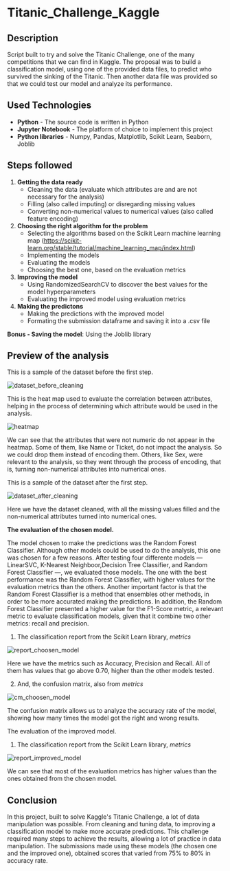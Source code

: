 # Titanic_Challenge_Kaggle

## Description
Script built to try and solve the Titanic Challenge, one of the many competitions that we can find in Kaggle.
The proposal was to build a classification model, using one of the provided data files, to predict who survived the sinking of the Titanic. Then another data file was provided so that we could test our model and analyze its performance.

## Used Technologies
* **Python** - The source code is written in Python
* **Jupyter Notebook** - The platform of choice to implement this project
* **Python libraries** - Numpy, Pandas, Matplotlib, Scikit Learn, Seaborn, Joblib

## Steps followed
1. **Getting the data ready**
    - Cleaning the data (evaluate which attributes are and are not necessary for the analysis)
    - Filling (also called imputing) or disregarding missing values
    - Converting non-numerical values to numerical values (also called feature encoding)
2. **Choosing the right algorithm for the problem**
    - Selecting the algorithms based on the Scikit Learn machine learning map (https://scikit-learn.org/stable/tutorial/machine_learning_map/index.html)
    - Implementing the models
    - Evaluating the models
    - Choosing the best one, based on the evaluation metrics
3. **Improving the model**
    - Using RandomizedSearchCV to discover the best values for the model hyperparameters
    - Evaluating the improved model using evaluation metrics
4. **Making the predictons**
    - Making the predictions with the improved model
    - Formating the submission dataframe and saving it into a .csv file


**Bonus - Saving the model**: Using the Joblib library

## Preview of the analysis

This is a sample of the dataset before the first step.

![dataset_before_cleaning](https://user-images.githubusercontent.com/46689116/219474902-3aca47d4-59fd-4d59-b2e9-80699086de48.png)

This is the heat map used to evaluate the correlation between attributes, helping in the process of determining which attribute would be used in the analysis.

![heatmap](https://user-images.githubusercontent.com/46689116/219474961-1cb3c736-61d6-4f56-82ef-18619387e7f4.png)

We can see that the attributes that were not numeric do not appear in the heatmap. Some of them, like Name or Ticket, do not impact the analysis. So we could drop them instead of encoding them. Others, like Sex, were relevant to the analysis, so they went through the process of encoding, that is, turning non-numerical attributes into numerical ones.

This is a sample of the dataset after the first step.

![dataset_after_cleaning](https://user-images.githubusercontent.com/46689116/219476038-d3cc4ac3-e177-4433-974b-29877dcd2136.png)

Here we have the dataset cleaned, with all the missing values filled and the non-numerical attributes turned into numerical ones.

**The evaluation of the chosen model.**

The model chosen to make the predictions was the Random Forest Classifier. Although other models could be used to do the analysis, this one was chosen for a few reasons. After testing four differente models — LinearSVC, K-Nearest Neighboor,Decision Tree Classifier, and Random Forest Classifier —, we evaluated those models. The one with the best performance was the Random Forest Classifier, with higher values for the evaluation metrics than the others. Another important factor is that the Random Forest Classifier is a method that ensembles other methods, in order to be more accurated making the predictions. In addition, the Random Forest Classifier presented a higher value for the F1-Score metric, a relevant metric to evaluate classification models, given that it combine two other metrics: recall and precision.

1. The classification report from the Scikit Learn library, _metrics_

![report_choosen_model](https://user-images.githubusercontent.com/46689116/219475102-19f6f9fe-9f85-41f7-8c42-897479a882a7.png)

Here we have the metrics such as Accuracy, Precision and Recall. All of them has values that go above 0.70, higher than the other models tested.

2. And, the confusion matrix, also from _metrics_

![cm_choosen_model](https://user-images.githubusercontent.com/46689116/219475161-450fe757-e48b-430e-a709-8d83c7f610a4.png)

The confusion matrix allows us to analyze the accuracy rate of the model, showing how many times the model got the right and wrong results.

The evaluation of the improved model.
1.  The classification report from the Scikit Learn library, _metrics_

![report_improved_model](https://user-images.githubusercontent.com/46689116/219475467-8555d802-d29d-43dc-a320-b58e283c041c.png)

We can see that most of the evaluation metrics has higher values than the ones obtained from the chosen model.

## Conclusion
In this project, built to solve Kaggle's Titanic Challenge, a lot of data manipulation was possible.
From cleaning and tuning data, to improving a classification model to make more accurate predictions. This challenge required many steps to achieve the results, allowing a lot of practice in data manipulation.
The submissions made using these models (the chosen one and the improved one), obtained scores that varied from 75% to 80% in accuracy rate.
